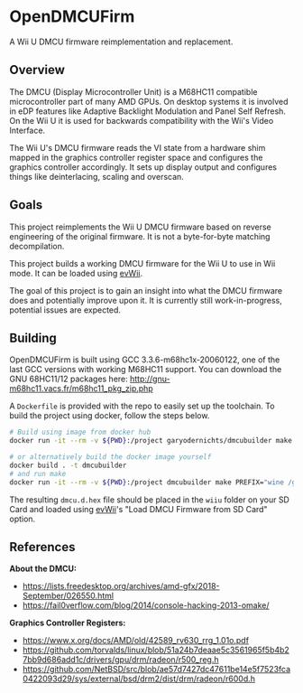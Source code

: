 # OpenDMCUFirm

A Wii U DMCU firmware reimplementation and replacement.

## Overview

The DMCU (Display Microcontroller Unit) is a M68HC11 compatible microcontroller part of many AMD GPUs. On desktop systems it is involved in eDP features like Adaptive Backlight Modulation and Panel Self Refresh. On the Wii U it is used for backwards compatibility with the Wii's Video Interface.

The Wii U's DMCU firmware reads the VI state from a hardware shim mapped in the graphics controller register space and configures the graphics controller accordingly. It sets up display output and configures things like deinterlacing, scaling and overscan.

## Goals

This project reimplements the Wii U DMCU firmware based on reverse engineering of the original firmware. It is not a byte-for-byte matching decompilation.

This project builds a working DMCU firmware for the Wii U to use in Wii mode. It can be loaded using [evWii](https://github.com/GaryOderNichts/evwii).

The goal of this project is to gain an insight into what the DMCU firmware does and potentially improve upon it. It is currently still work-in-progress, potential issues are expected.

## Building

OpenDMCUFirm is built using GCC 3.3.6-m68hc1x-20060122, one of the last GCC versions with working M68HC11 support. You can download the GNU 68HC11/12 packages here: http://gnu-m68hc11.vacs.fr/m68hc11_pkg_zip.php  

A `Dockerfile` is provided with the repo to easily set up the toolchain. To build the project using docker, follow the steps below.
```bash
# Build using image from docker hub
docker run -it --rm -v ${PWD}:/project garyodernichts/dmcubuilder make PREFIX="wine /gnu-68hc1x/app/bin/m6811-elf-" SUFFIX=".exe"

# or alternatively build the docker image yourself
docker build . -t dmcubuilder
# and run make 
docker run -it --rm -v ${PWD}:/project dmcubuilder make PREFIX="wine /gnu-68hc1x/app/bin/m6811-elf-" SUFFIX=".exe"
```

The resulting `dmcu.d.hex` file should be placed in the `wiiu` folder on your SD Card and loaded using [evWii](https://github.com/GaryOderNichts/evwii)'s "Load DMCU Firmware from SD Card" option.

## References

**About the DMCU:**  
- https://lists.freedesktop.org/archives/amd-gfx/2018-September/026550.html
- https://fail0verflow.com/blog/2014/console-hacking-2013-omake/

**Graphics Controller Registers:**
- https://www.x.org/docs/AMD/old/42589_rv630_rrg_1.01o.pdf
- https://github.com/torvalds/linux/blob/51a24b7deaae5c3561965f5b4b27bb9d686add1c/drivers/gpu/drm/radeon/r500_reg.h
- https://github.com/NetBSD/src/blob/ae57d7427dc47611be14e5f7523fca0422093d29/sys/external/bsd/drm2/dist/drm/radeon/r600d.h
